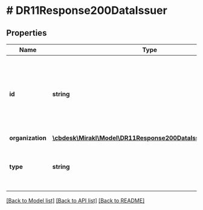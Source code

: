 # # DR11Response200DataIssuer

## Properties

Name | Type | Description | Notes
------------ | ------------- | ------------- | -------------
**id** | **string** | The identifier of the issuer. This will be the operator or seller &#39;billing information identifier&#39;. | [optional]
**organization** | [**\cbdesk\Mirakl\Model\DR11Response200DataIssuerOrganization**](DR11Response200DataIssuerOrganization.md) |  | [optional]
**type** | **string** | The issuer type (operator or shop) of the document. | [optional]

[[Back to Model list]](../../README.md#models) [[Back to API list]](../../README.md#endpoints) [[Back to README]](../../README.md)
